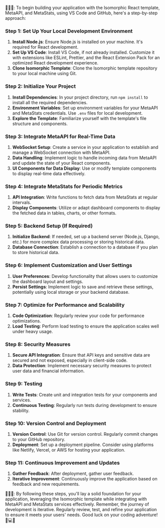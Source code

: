 🧙🏾‍♂️: To begin building your application with the Isomorphic React template, MetaAPI, and MetaStats, using VS Code and GitHub, here's a step-by-step approach:

### Step 1: Set Up Your Local Development Environment
1. **Install Node.js**: Ensure Node.js is installed on your machine. It's required for React development.
2. **Set Up VS Code**: Install VS Code, if not already installed. Customize it with extensions like ESLint, Prettier, and the React Extension Pack for an optimized React development experience.
3. **Clone Isomorphic Template**: Clone the Isomorphic template repository to your local machine using Git.

### Step 2: Initialize Your Project
1. **Install Dependencies**: In your project directory, run `npm install` to install all the required dependencies.
2. **Environment Variables**: Set up environment variables for your MetaAPI and MetaStats credentials. Use `.env` files for local development.
3. **Explore the Template**: Familiarize yourself with the template's file structure and components.

### Step 3: Integrate MetaAPI for Real-Time Data
1. **WebSocket Setup**: Create a service in your application to establish and manage a WebSocket connection with MetaAPI.
2. **Data Handling**: Implement logic to handle incoming data from MetaAPI and update the state of your React components.
3. **UI Components for Data Display**: Use or modify template components to display real-time data effectively.

### Step 4: Integrate MetaStats for Periodic Metrics
1. **API Integration**: Write functions to fetch data from MetaStats at regular intervals.
2. **Display Components**: Utilize or adapt dashboard components to display the fetched data in tables, charts, or other formats.

### Step 5: Backend Setup (If Required)
1. **Initialize Backend**: If needed, set up a backend server (Node.js, Django, etc.) for more complex data processing or storing historical data.
2. **Database Connection**: Establish a connection to a database if you plan to store historical data.

### Step 6: Implement Customization and User Settings
1. **User Preferences**: Develop functionality that allows users to customize the dashboard layout and settings.
2. **Persist Settings**: Implement logic to save and retrieve these settings, potentially using local storage or your backend database.

### Step 7: Optimize for Performance and Scalability
1. **Code Optimization**: Regularly review your code for performance optimizations.
2. **Load Testing**: Perform load testing to ensure the application scales well under heavy usage.

### Step 8: Security Measures
1. **Secure API Integration**: Ensure that API keys and sensitive data are secured and not exposed, especially in client-side code.
2. **Data Protection**: Implement necessary security measures to protect user data and financial information.

### Step 9: Testing
1. **Write Tests**: Create unit and integration tests for your components and services.
2. **Continuous Testing**: Regularly run tests during development to ensure stability.

### Step 10: Version Control and Deployment
1. **Version Control**: Use Git for version control. Regularly commit changes to your GitHub repository.
2. **Deployment**: Set up a deployment pipeline. Consider using platforms like Netlify, Vercel, or AWS for hosting your application.

### Step 11: Continuous Improvement and Updates
1. **Gather Feedback**: After deployment, gather user feedback.
2. **Iterative Improvement**: Continuously improve the application based on feedback and new requirements.

🧙🏾‍♂️: By following these steps, you'll lay a solid foundation for your application, leveraging the Isomorphic template while integrating with MetaAPI and MetaStats services effectively. Remember, the journey of development is iterative. Regularly review, test, and refine your application to ensure it meets your users' needs. Good luck on your coding adventure! 🚀💻🔮